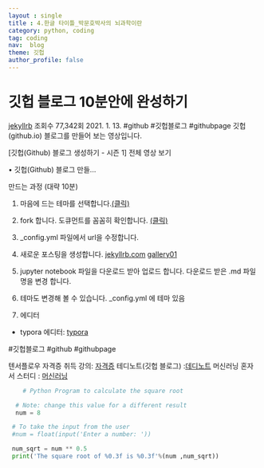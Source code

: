 ```yaml
---
layout : single 
title : 4.한글 타이틀_박문호박사의 뇌과학이란
category: python, coding
tag: coding
nav:  blog
theme: 깃헙
author_profile: false
---
```

# 깃헙 블로그 10분안에 완성하기
  [jekyllrb](https://jekyllrb.com/docs/post/)
  조회수 77,342회  2021. 1. 13.  #github #깃헙블로그 #githubpage
  깃헙(github.io) 블로그를 만들어 보는 영상입니다.

  [깃헙(Github) 블로그 생성하기 - 시즌 1] 
  전체 영상 보기


   • 깃헙(Github) 블로그 만들...  

  만드는 과정 (대략 10분)
  1. 마음에 드는 테마를 선택합니다.[(클릭)](https://github.com/topics/jekyll-theme)

  2. fork 합니다.
  도큐먼트를 꼼꼼히 확인합니다.
  [(클릭)](https://mmistakes.github.io/minimal-m...)

  3. _config.yml 파일에서 url을 수정합니다.

  4. 새로운 포스팅을 생성합니다.
     [jekyllrb.com](https://jekyllrb.com/docs/posts/)
     [gallery01](/Users/kch/Documents/GitHub/kchair777.github.io/images/2023-07-15-second/gallery01.jpg)


  5. jupyter notebook 파일을 다운로드 받아 업로드 합니다.
  다운로드 받은 .md 파일 명을 변경 합니다.

  6. 테마도 변경해 볼 수 있습니다.
  _config.yml 에 테마 있음

  7. 에디터
  - typora 에디터: [typora](https://typora.io/)

  #깃헙블로그 #github #githubpage
  
  텐서플로우 자격증 취득 강의: [자격증](https://bit.ly/tfcert-vod)
  테디노트(깃헙 블로그) :[데디노트](https://teddylee777.github.io)
  머신러닝 혼자서 스터디 : [머신러닝](https://github.com/teddylee777/machin...)

  ~~~python
      # Python Program to calculate the square root

    # Note: change this value for a different result
    num = 8 

   # To take the input from the user
   #num = float(input('Enter a number: '))

   num_sqrt = num ** 0.5
   print('The square root of %0.3f is %0.3f'%(num ,num_sqrt))  
  ~~~